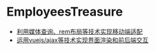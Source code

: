﻿# EmployeesTreasure
* [利用媒体查询、rem布局等技术实现移动端适配](https://github.com/HecateDK/EmployeesTreasure/blob/master/views/adoptation.md) 
* [运用vuejs/ajax等技术实现界面渲染和前后端交互](https://github.com/HecateDK/EmployeesTreasure/blob/master/views/vuedemo.md)

